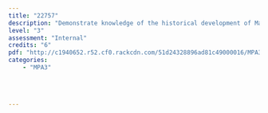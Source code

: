 ```yaml
---
title: "22757"
description: "Demonstrate knowledge of the historical development of Maori performing arts"
level: "3"
assessment: "Internal"
credits: "6"
pdf: "http://c1940652.r52.cf0.rackcdn.com/51d24328896ad81c49000016/MPA3-22757.pdf"
categories:
    - "MPA3"
    
    
    
    
---
```

